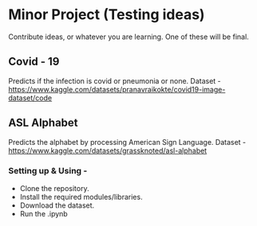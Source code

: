 # Minor Project (Testing ideas)

Contribute ideas, or whatever you are learning. One of these will be final.

## Covid - 19

Predicts if the infection is covid or pneumonia or none.
Dataset - https://www.kaggle.com/datasets/pranavraikokte/covid19-image-dataset/code

## ASL Alphabet

Predicts the alphabet by processing American Sign Language.
Dataset - https://www.kaggle.com/datasets/grassknoted/asl-alphabet

### Setting up & Using -

- Clone the repository.
- Install the required modules/libraries.
- Download the dataset.
- Run the .ipynb
